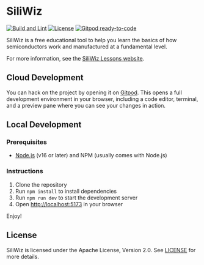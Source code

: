 # SiliWiz

[![Build and Lint](https://github.com/wokwi/siliwiz/actions/workflows/ci.yml/badge.svg)](https://github.com/wokwi/siliwiz/actions/workflows/ci.yml)
[![License](https://img.shields.io/badge/License-Apache_2.0-blue.svg)](https://opensource.org/licenses/Apache-2.0)
[![Gitpod ready-to-code](https://img.shields.io/badge/Gitpod-ready--to--code-blue?logo=gitpod)](https://gitpod.io/#https://github.com/wokwi/siliwiz)

SiliWiz is a free educational tool to help you learn the basics of how semiconductors work and manufactured at a fundamental level.

For more information, see the [SiliWiz Lessons website](http://lessons.siliwiz.com).

## Cloud Development

You can hack on the project by opening it on [Gitpod](https://gitpod.io/#https://github.com/wokwi/siliwiz). This opens a full development environment in your browser, including a code editor, terminal, and a preview pane where you can see your changes in action.

## Local Development

### Prerequisites

- [Node.js](https://nodejs.org/en/) (v16 or later) and NPM (usually comes with Node.js)

### Instructions

1. Clone the repository
2. Run `npm install` to install dependencies
3. Run `npm run dev` to start the development server
4. Open [http://localhost:5173](http://localhost:5173) in your browser

Enjoy!

## License

SiliWiz is licensed under the Apache License, Version 2.0. See [LICENSE](LICENSE) for more details.
